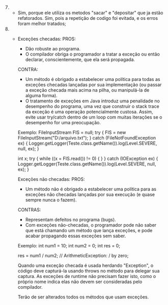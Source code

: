 7) - Sim, porque ele utiliza os metodos "sacar" e "depositar" que ja estão refatorados.
     Sim, pois a repetição de codigo foi evitada, e os erros foram melhor tratados; 

9) - Exceções checadas:
     PROS:
     - Dão robuste ao programa.
     - O compilador obriga o programador a tratar a exceção ou então declarar, conscientemente, que ela será propagada.
     
     CONTRA:
     - Um método é obrigado a estabelecer uma política para todas as exceções checadas lançadas por sua implementação (ou passar a exceção checada mais acima na pilha, ou              manipulá-la de alguma forma).
     - O tratamento de exceções em Java introduz uma penalidade no desempenho do programa, uma vez que construir o stack trace da exceção é uma operação potencialmente custosa.        Assim, evite usar try/catch dentro de um loop com muitas iterações se o desempenho for uma preocupação.
     
     Exemplo:
     FileInputStream FIS = null;
     try {
         FIS = new FileInputStream("D:/arquivo.txt");
     } catch (FileNotFoundException ex) {
         Logger.getLogger(Teste.class.getName()).log(Level.SEVERE, null, ex);
     }

     int x;
     try {
         while ((x = FIS.read()) != 0) {
         }
     } catch (IOException ex) {
         Logger.getLogger(Teste.class.getName()).log(Level.SEVERE, null, ex);
     }
     
     Exceções não checadas:
     PROS:
     - Um método não é obrigado a estabelecer uma política para as exceções não checadas lançadas por sua execução (e quase sempre nunca o fazem).
     
     CONTRAS:
     - Representam defeitos no programa (bugs).
     - Com exceções não-checadas, o programador pode não saber que está chamando um método que lança exceções, e pode acabar propagando essas exceções sem saber.
     
     Exemplo:
     int num1 = 10;
     int num2 = 0;
     int res = 0;

     res = num1 / num2; // ArithmeticException: / by zero;
     
     
     Quando uma exceção checada é usada herdando "Exception", o código deve capturá-la usando throws no método para delegar sua captura. As exceções de runtime não                    precisam fazer isto, como o próprio nome indica elas não devem ser consideradas pelo compilador.
     
     Terão de ser alterados todos os métodos que usam exceções.
